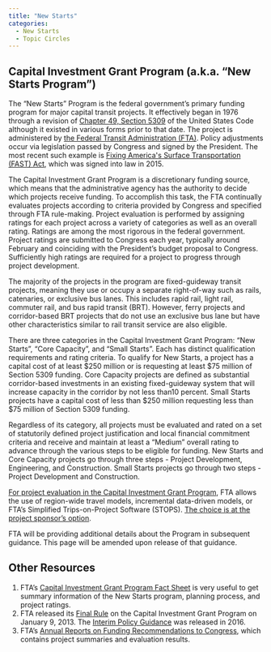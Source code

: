 ```yaml
---
title: "New Starts"
categories:
  - New Starts
  - Topic Circles
---
```


## Capital Investment Grant Program (a.k.a. “New Starts Program”)

The “New Starts” Program is the federal government’s primary funding program for major capital transit projects. It effectively began in 1976 through a revision of [Chapter 49, Section 5309](http://www.fta.dot.gov/documents/chapter53redlineMAP21.pdf) of the United States Code although it existed in various forms prior to that date. The project is administered by [the Federal Transit Administration (FTA)](http://www.fta.dot.gov/12304.html). Policy adjustments occur via legislation passed by Congress and signed by the President. The most recent such example is [Fixing America's Surface Transportation (FAST) Act](https://www.transit.dot.gov/fast), which was signed into law in 2015.

The Capital Investment Grant Program is a discretionary funding source, which means that the administrative agency has the authority to decide which projects receive funding. To accomplish this task, the FTA continually evaluates projects according to criteria provided by Congress and specified through FTA rule-making. Project evaluation is performed by assigning ratings for each project across a variety of categories as well as an overall rating. Ratings are among the most rigorous in the federal government. Project ratings are submitted to Congress each year, typically around February and coinciding with the President’s budget proposal to Congress. Sufficiently high ratings are required for a project to progress through project development.

The majority of the projects in the program are fixed-guideway transit projects, meaning they use or occupy a separate right-of-way such as rails, catenaries, or exclusive bus lanes. This includes rapid rail, light rail, commuter rail, and bus rapid transit (BRT). However, ferry projects and corridor-based BRT projects that do not use an exclusive bus lane but have other characteristics similar to rail transit service are also eligible.

There are three categories in the Capital Investment Grant Program: “New Starts”, “Core Capacity”, and “Small Starts”. Each has distinct qualification requirements and rating criteria. To qualify for New Starts, a project has a capital cost of at least \$250 million or is requesting at least \$75 million of Section 5309 funding. Core Capacity projects are defined as substantial corridor-based investments in an existing fixed-guideway system that will increase capacity in the corridor by not less than10 percent. Small Starts projects have a capital cost of less than \$250 million requesting less than \$75 million of Section 5309 funding.

Regardless of its category, all projects must be evaluated and rated on a set of statutorily defined project justification and local financial commitment criteria and receive and maintain at least a “Medium” overall rating to advance through the various steps to be eligible for funding. New Starts and Core Capacity projects go through three steps - Project Development, Engineering, and Construction. Small Starts projects go through two steps - Project Development and Construction.

[For project evaluation in the Capital Investment Grant Program](http://www.fta.dot.gov/grants/15681.html), FTA allows the use of region-wide travel models, incremental data-driven models, or FTA’s Simplified Trips-on-Project Software (STOPS). [The choice is at the project sponsor’s option](Travel_Forecasting_for_the_Capital_Investment_Grant_Program).

FTA will be providing additional details about the Program in subsequent guidance. This page will be amended upon release of that guidance.

Other Resources
---------------

1.  FTA’s [Capital Investment Grant Program Fact Sheet](http://www.fta.dot.gov/documents/MAP-21_Fact_Sheet_-_Fixed_Guideway_Capital_Investment_Grants.pdf) is very useful to get summary information of the New Starts program, planning process, and project ratings.
2.  FTA released its [Final Rule](http://www.gpo.gov/fdsys/pkg/FR-2013-01-09/pdf/2012-31540.pdf) on the Capital Investment Grant Program on January 9, 2013. The [Interim Policy Guidance](https://www.transit.dot.gov/funding/grant-programs/capital-investments/final-capital-investment-grant-program-interim-policy) was released in 2016.
3.  FTA’s [Annual Reports on Funding Recommendations to Congress](http://www.fta.dot.gov/12304_2618.html), which contains project summaries and evaluation results.
